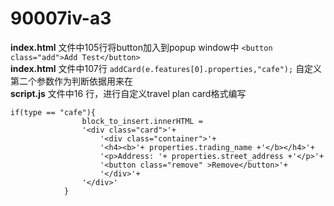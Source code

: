 # 90007iv-a3

  **index.html** 文件中105行将button加入到popup window中
  ```<button class="add">Add Test</button>```  
  **index.html** 文件中107行
```addCard(e.features[0].properties,"cafe");``` 自定义第二个参数作为判断依据用来在  
  **script.js** 文件中16 行，进行自定义travel plan card格式编写
```
if(type == "cafe"){
                block_to_insert.innerHTML = 
                '<div class="card">'+
                    '<div class="container">'+
                    '<h4><b>'+ properties.trading_name +'</b></h4>'+
                    '<p>Address: '+ properties.street_address +'</p>'+
                    '<button class="remove" >Remove</button>'+
                    '</div>'+
                '</div>'
            }
```
